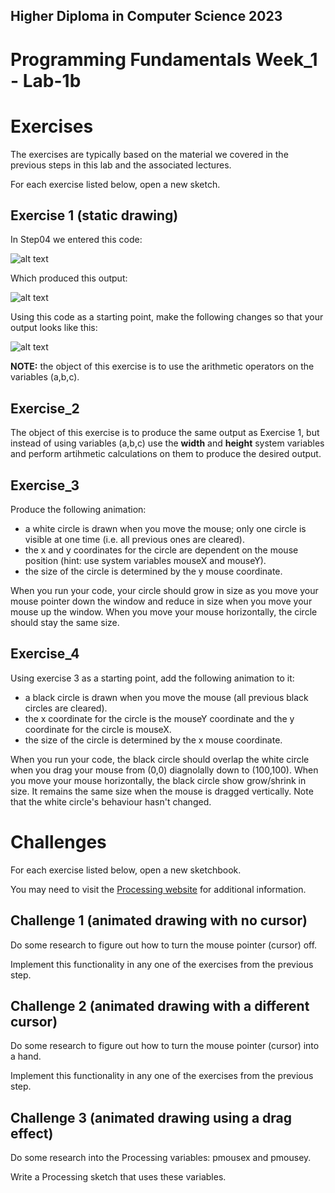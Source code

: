 ## Higher Diploma in Computer Science 2023
# Programming Fundamentals Week_1 - Lab-1b

# Exercises
The exercises are typically based on the material we covered in the previous steps in this lab and the associated lectures.

For each exercise listed below, open a new sketch.

## Exercise 1 (static drawing)
In Step04 we entered this code:

![alt text](https://github.com/ki321g/HDCS2023_Week-1_Lab-1b/blob/main/imgs_rm/e1_1.png)

Which produced this output:

![alt text](https://github.com/ki321g/HDCS2023_Week-1_Lab-1b/blob/main/imgs_rm/e1_2.png)

Using this code as a starting point, make the following changes so that your output looks like this:

![alt text](https://github.com/ki321g/HDCS2023_Week-1_Lab-1b/blob/main/imgs_rm/e1_3.png)

**NOTE:** the object of this exercise is to use the arithmetic operators on the variables (a,b,c).

## Exercise_2
The object of this exercise is to produce the same output as Exercise 1, but instead of using variables (a,b,c) use the **width** and **height** system variables and perform artihmetic calculations on them to produce the desired output.

## Exercise_3
Produce the following animation:

- a white circle is drawn when you move the mouse; only one circle is visible at one time (i.e. all previous ones are cleared).
- the x and y coordinates for the circle are dependent on the mouse position (hint: use system variables mouseX and mouseY).
- the size of the circle is determined by the y mouse coordinate.

When you run your code, your circle should grow in size as you move your mouse pointer down the window and reduce in size when you move your mouse up the window. When you move your mouse horizontally, the circle should stay the same size.

## Exercise_4
Using exercise 3 as a starting point, add the following animation to it:

- a black circle is drawn when you move the mouse (all previous black circles are cleared).
- the x coordinate for the circle is the mouseY coordinate and the y coordinate for the circle is mouseX.
- the size of the circle is determined by the x mouse coordinate.

When you run your code, the black circle should overlap the white circle when you drag your mouse from (0,0) diagnolally down to (100,100). When you move your mouse horizontally, the black circle show grow/shrink in size. It remains the same size when the mouse is dragged vertically. Note that the white circle's behaviour hasn't changed.

# Challenges
For each exercise listed below, open a new sketchbook.

You may need to visit the [Processing website](https://processing.org/reference/) for additional information.

## Challenge 1 (animated drawing with no cursor)
Do some research to figure out how to turn the mouse pointer (cursor) off.

Implement this functionality in any one of the exercises from the previous step.

## Challenge 2 (animated drawing with a different cursor)
Do some research to figure out how to turn the mouse pointer (cursor) into a hand.

Implement this functionality in any one of the exercises from the previous step.

## Challenge 3 (animated drawing using a drag effect)
Do some research into the Processing variables: pmousex and pmousey.

Write a Processing sketch that uses these variables.
